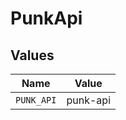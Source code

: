 # PunkApi


## Values

| Name       | Value      |
| ---------- | ---------- |
| `PUNK_API` | punk-api   |